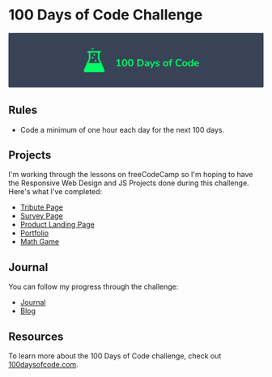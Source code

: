 # 100 Days of Code Challenge

![logo](logo.png)

## Rules

* Code a minimum of one hour each day for the next 100 days.

## Projects
I'm working through the lessons on freeCodeCamp so I'm hoping to have the Responsive Web Design and JS Projects done during this challenge.
Here's what I've completed:

* [Tribute Page](https://codepen.io/aprilblossoms/full/KKgZzNN)
* [Survey Page](https://codepen.io/aprilblossoms/full/BaLORmw)
* [Product Landing Page](https://codepen.io/aprilblossoms/full/rNMQWeJ)
* [Portfolio](https://codepen.io/aprilblossoms/full/zYKMBJG)
* [Math Game](https://aprilblossoms.github.io/Math-Game/)

## Journal

You can follow my progress through the challenge:

* [Journal](https://github.com/AprilBlossoms/100-Days/blob/master/journal/round-1-log.md)
* [Blog](https://aprilmayblossoms.tumblr.com/100Days)

## Resources

To learn more about the 100 Days of Code challenge, check out [100daysofcode.com](https://www.100daysofcode.com).
